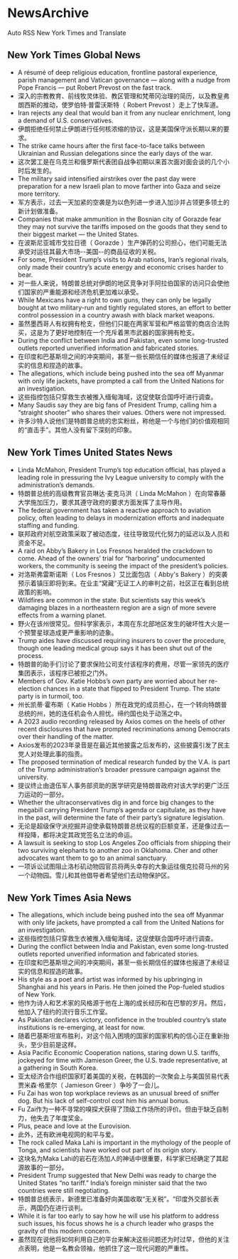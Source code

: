 # NewsArchive
Auto RSS New York Times and Translate

## New York Times Global News
* A résumé of deep religious education, frontline pastoral experience, parish management and Vatican governance — along with a nudge from Pope Francis — put Robert Prevost on the fast track.
* 深入的宗教教育、前线牧灵体验、教区管理和梵蒂冈治理的简历，以及教皇弗朗西斯的推动，使罗伯特·普雷沃斯特（ Robert Prevost ）走上了快车道。
* Iran rejects any deal that would ban it from any nuclear enrichment, long a demand of U.S. conservatives.
* 伊朗拒绝任何禁止伊朗进行任何核浓缩的协议，这是美国保守派长期以来的要求。
* The strike came hours after the first face-to-face talks between Ukrainian and Russian delegations since the early days of the war.
* 这次罢工是在乌克兰和俄罗斯代表团自战争初期以来首次面对面会谈的几个小时后发生的。
* The military said intensified airstrikes over the past day were preparation for a new Israeli plan to move farther into Gaza and seize more territory.
* 军方表示，过去一天加紧的空袭是为以色列进一步进入加沙并占领更多领土的新计划做准备。
* Companies that make ammunition in the Bosnian city of Gorazde fear they may not survive the tariffs imposed on the goods that they send to their biggest market — the United States.
* 在波斯尼亚城市戈拉日德（ Gorazde ）生产弹药的公司担心，他们可能无法承受对运往其最大市场--美国--的商品征收的关税。
* For some, President Trump’s visits to Arab nations, Iran’s regional rivals, only made their country’s acute energy and economic crises harder to bear.
* 对一些人来说，特朗普总统对伊朗的地区竞争对手阿拉伯国家的访问只会使他们国家的严重能源和经济危机更加难以承受。
* While Mexicans have a right to own guns, they can only be legally bought at two military-run and tightly regulated stores, an effort to better control possession in a country awash with black market weapons.
* 虽然墨西哥人有权拥有枪支，但他们只能在两家军营和严格监管的商店合法购买，这是为了更好地控制在一个充斥着黑市武器的国家拥有枪支。
* During the conflict between India and Pakistan, even some long-trusted outlets reported unverified information and fabricated stories.
* 在印度和巴基斯坦之间的冲突期间，甚至一些长期信任的媒体也报道了未经证实的信息和捏造的故事。
* The allegations, which include being pushed into the sea off Myanmar with only life jackets, have prompted a call from the United Nations for an investigation.
* 这些指控包括只穿救生衣被推入缅甸海域，这促使联合国呼吁进行调查。
* Many Saudis say they are big fans of President Trump, calling him a “straight shooter” who shares their values. Others were not impressed.
* 许多沙特人说他们是特朗普总统的忠实粉丝，称他是一个与他们的价值观相同的“直击手”。其他人没有留下深刻的印象。

## New York Times United States News
* Linda McMahon, President Trump’s top education official, has played a leading role in pressuring the Ivy League university to comply with the administration’s demands.
* 特朗普总统的高级教育官员琳达·麦克马洪（ Linda McMahon ）在向常春藤大学施加压力，要求其遵守政府的要求方面发挥了主导作用。
* The federal government has taken a reactive approach to aviation policy, often leading to delays in modernization efforts and inadequate staffing and funding.
* 联邦政府对航空政策采取了被动态度，往往导致现代化努力的延迟以及人员和资金不足。
* A raid on Abby’s Bakery in Los Fresnos heralded the crackdown to come. Ahead of the owners’ trial for “harboring” undocumented workers, the community is seeing the impact of the president’s policies.
* 对洛斯弗雷斯诺斯（ Los Fresnos ）艾比面包店（ Abby's Bakery ）的突袭预示着镇压即将到来。在业主“窝藏”无证工人的审判之前，社区正在看到总统政策的影响。
* Wildfires are common in the state. But scientists say this week’s damaging blazes in a northeastern region are a sign of more severe effects from a warning planet.
* 野火在该州很常见。但科学家表示，本周在东北部地区发生的破坏性大火是一个预警星球造成更严重影响的迹象。
* Trump aides have discussed requiring insurers to cover the procedure, though one leading medical group says it has been shut out of the process.
* 特朗普的助手们讨论了要求保险公司支付该程序的费用，尽管一家领先的医疗集团表示，该程序已被拒之门外。
* Members of Gov. Katie Hobbs’s own party are worried about her re-election chances in a state that flipped to President Trump. The state party is in turmoil, too.
* 州长凯蒂·霍布斯（ Katie Hobbs ）所在政党的成员担心，在一个转向特朗普总统的州，她的连任机会令人担忧。缔约国也处于动荡之中。
* A 2023 audio recording released by Axios comes on the heels of other recent disclosures that have prompted recriminations among Democrats over their handling of the matter.
* Axios发布的2023年录音是在最近其他披露之后发布的，这些披露引发了民主党人对处理此事的指责。
* The proposed termination of medical research funded by the V.A. is part of the Trump administration’s broader pressure campaign against the university.
* 提议终止由退伍军人事务部资助的医学研究是特朗普政府对该大学的更广泛压力运动的一部分。
* Whether the ultraconservatives dig in and force big changes to the megabill carrying President Trump’s agenda or capitulate, as they have in the past, will determine the fate of their party’s signature legislation.
* 无论是超级保守派挖掘并迫使承载特朗普总统议程的巨额变革，还是像过去一样投降，都将决定其政党签名立法的命运。
* A lawsuit is seeking to stop Los Angeles Zoo officials from shipping their two surviving elephants to another zoo in Oklahoma. Cher and other advocates want them to go to an animal sanctuary.
* 一项诉讼试图阻止洛杉矶动物园官员将两头幸存的大象运往俄克拉荷马州的另一个动物园。雪儿和其他倡导者希望他们去动物保护区。

## New York Times Asia News
* The allegations, which include being pushed into the sea off Myanmar with only life jackets, have prompted a call from the United Nations for an investigation.
* 这些指控包括只穿救生衣被推入缅甸海域，这促使联合国呼吁进行调查。
* During the conflict between India and Pakistan, even some long-trusted outlets reported unverified information and fabricated stories.
* 在印度和巴基斯坦之间的冲突期间，甚至一些长期信任的媒体也报道了未经证实的信息和捏造的故事。
* His style as a poet and artist was informed by his upbringing in Shanghai and his years in Paris. He then joined the Pop-fueled studios of New York.
* 他作为诗人和艺术家的风格源于他在上海的成长经历和在巴黎的岁月。然后，他加入了纽约的流行音乐工作室。
* As Pakistan declares victory, confidence in the troubled country’s state institutions is re-emerging, at least for now.
* 随着巴基斯坦宣布胜利，对这个陷入困境的国家的国家机构的信心正在重新抬头，至少目前是这样。
* Asia Pacific Economic Cooperation nations, staring down U.S. tariffs, jockeyed for time with Jamieson Greer, the U.S. trade representative, at a gathering in South Korea.
* 亚太经济合作组织国家盯着美国的关税，在韩国的一次聚会上与美国贸易代表贾米森·格里尔（ Jamieson Greer ）争吵了一会儿。
* Fu Zai has won top workplace reviews as an unusual breed of sniffer dog. But his lack of self-control cost him his annual bonus.
* Fu Zai作为一种不寻常的嗅探犬获得了顶级工作场所的评价。但由于缺乏自制力，他失去了年度奖金。
* Plus, peace and love at the Eurovision.
* 此外，还有欧洲电视网的和平与爱。
* The rock called Maka Lahi is important in the mythology of the people of Tonga, and scientists have worked out part of its origin story.
* 这块名为Maka Lahi的岩石在汤加人的神话中很重要，科学家已经确定了其起源故事的一部分。
* President Trump suggested that New Delhi was ready to charge the United States “no tariff.” India’s foreign minister said that the two countries were still negotiating.
* 特朗普总统表示，新德里已准备好向美国收取“无关税”。“印度外交部长表示，两国仍在进行谈判。
* While it is far too early to say how he will use his platform to address such issues, his focus shows he is a church leader who grasps the gravity of this modern concern.
* 虽然现在说他将如何利用自己的平台来解决这些问题还为时过早，但他的关注点表明，他是一名教会领袖，他抓住了这一现代问题的严重性。


